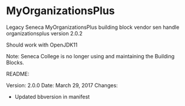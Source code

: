 # MyOrganizationsPlus
Legacy Seneca MyOrganizationsPlus building block
vendor sen handle organizationsplus version 2.0.2

Should work with OpenJDK11

Note: Seneca College is no longer using and maintaining the Building Blocks.


README:

Version: 2.0.0
Date: March 29, 2017
Changes:
- Updated bbversion in manifest
